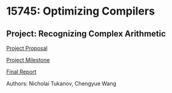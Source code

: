 # 15745: Optimizing Compilers
## Project: Recognizing Complex Arithmetic

[Project Proposal](https://github.com/nicholaiTukanov/RecognizingComplex/blob/master/docs/Optimizing%20Compilers_%20Project%20Proposal%20final%20(1).pdf)

[Project Milestone](https://github.com/nicholaiTukanov/RecognizingComplex/blob/master/docs/15745%20Project%20Milestone%20.pdf)

[Final Report](https://github.com/nicholaiTukanov/RecognizingComplex/blob/master/docs)

Authors: Nicholai Tukanov, Chengyue Wang
